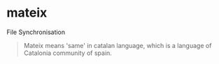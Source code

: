 # mateix
File Synchronisation

> Mateix means 'same' in catalan language, which is a language of Catalonia community of spain.
